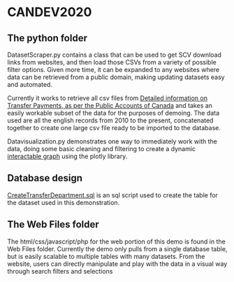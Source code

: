 # CANDEV2020

## The python folder
DatasetScraper.py contains a class that can be used to get SCV download links from websites, and then load those CSVs from a variety of possible filter options. Given more time, it can be expanded to any websites where data can be retrieved from a public domain, making updating datasets easy and automated.

Currently it works to retrieve all csv files from [Detailed information on Transfer Payments, as per the Public Accounts of Canada](https://open.canada.ca/data/en/dataset/69bdc3eb-e919-4854-bc52-a435a3e19092) and takes an easily workable subset of the data for the purposes of demoing. The data used are all the english records from 2010 to the present, concatenated together to create one large csv file ready to be imported to the database.

Datavisualization.py demonstrates one way to immediately work with the data, doing some basic cleaning and filtering to create a dynamic [interactable graph](https://github.com/ChroniclerCherry/CANDEV2020/blob/master/DepartmentPaymentPerFiscalYear.html) using the plotly library.

## Database design
[CreateTransferDepartment.sql](https://github.com/ChroniclerCherry/CANDEV2020/blob/master/CreateTransferDepartment.sql) is an sql script used to create the table for the dataset used in this demonstration.

## The Web Files folder

The html/css/javascript/php for the web portion of this demo is found in the Web Files folder. Currently the demo only pulls from a single database table, but is easily scalable to multiple tables with many datasets. From the website, users can directly manipulate and play with the data in a visual way through search filters and selections
